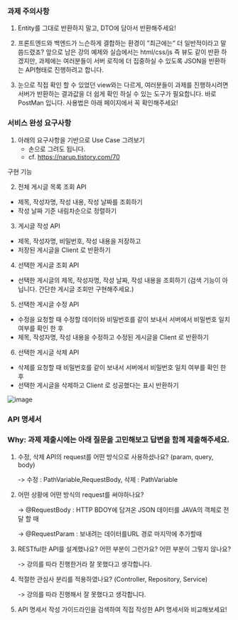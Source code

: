 ### 과제 주의사항 ###

1. Entity를 그대로 반환하지 말고, DTO에 담아서 반환해주세요!

2. 프론트엔드와 백엔드가 느슨하게 결합하는 환경이 ”최근에는” 더 일반적이라고 말씀드렸죠? 
앞으로 남은 강의 예제와 실습에서는 html/css/js 즉 뷰도 같이 반환 하겠지만, 
과제에는 여러분들이 서버 로직에 더 집중하실 수 있도록 JSON을 반환하는 API형태로 진행하려고 합니다.

3. 눈으로 직접 확인 할 수 있었던 view와는 다르게, 
여러분들이 과제를 진행하시려면 서버가 반환하는 결과값을 더 쉽게 확인 하실 수 있는 도구가 필요합니다. 
바로 PostMan 입니다. 사용법은 아래 페이지에서 꼭 확인해주세요!


### 서비스 완성 요구사항 ###

1. 아래의 요구사항을 기반으로 Use Case 그려보기
    - 손으로 그려도 됩니다.
    - cf. https://narup.tistory.com/70

구현 기능

2. 전체 게시글 목록 조회 API 
  - 제목, 작성자명, 작성 내용, 작성 날짜를 조회하기
  - 작성 날짜 기준 내림차순으로 정렬하기
3. 게시글 작성 API 
  - 제목, 작성자명, 비밀번호, 작성 내용을 저장하고
  - 저장된 게시글을 Client 로 반환하기
4. 선택한 게시글 조회 API 
  - 선택한 게시글의 제목, 작성자명, 작성 날짜, 작성 내용을 조회하기 (검색 기능이 아닙니다. 간단한 게시글 조회만 구현해주세요.)
5. 선택한 게시글 수정 API
  - 수정을 요청할 때 수정할 데이터와 비밀번호를 같이 보내서 서버에서 비밀번호 일치 여부를 확인 한 후
  - 제목, 작성자명, 작성 내용을 수정하고 수정된 게시글을 Client 로 반환하기
6. 선택한 게시글 삭제 API
  - 삭제를 요청할 때 비밀번호를 같이 보내서 서버에서 비밀번호 일치 여부를 확인 한 후
  - 선택한 게시글을 삭제하고 Client 로 성공했다는 표시 반환하기



![image](https://github.com/happiipark/happyGit/assets/124240328/5af609bf-3ce8-4bf4-a7d9-d1cfce46fa99)



###  API 명세서  ###




### Why: 과제 제출시에는 아래 질문을 고민해보고 답변을 함께 제출해주세요. ###
1. 수정, 삭제 API의 request를 어떤 방식으로 사용하셨나요? (param, query, body)

    -> 수정 : PathVariable,RequestBody, 삭제 : PathVariable

2. 어떤 상황에 어떤 방식의 request를 써야하나요?

    -> @RequestBody : HTTP BDOY에 담겨온 JSON 데이터를 JAVA의 객체로 전달 할 때

    -> @RequestParam : 보내려는 데이터를URL 경로 마지막에 추가할때

3. RESTful한 API를 설계했나요? 어떤 부분이 그런가요? 어떤 부분이 그렇지 않나요?

    -> 강의를 따라 진행한거라 잘 못했다고 생각합니다.

4. 적절한 관심사 분리를 적용하였나요? (Controller, Repository, Service)

    -> 강의를 따라 진행해서 잘 못했다고 생각합니다.

5. API 명세서 작성 가이드라인을 검색하여 직접 작성한 API 명세서와 비교해보세요!
